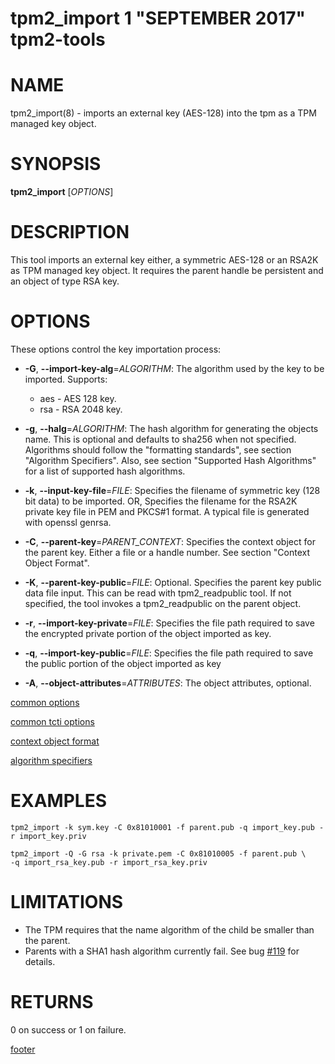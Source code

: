 tpm2_import 1 "SEPTEMBER 2017" tpm2-tools
==================================================

# NAME

tpm2_import(8) - imports an external key (AES-128) into the tpm as a TPM managed key object.

# SYNOPSIS

**tpm2_import** [*OPTIONS*]

# DESCRIPTION

This tool imports an external key either, a symmetric AES-128 or an RSA2K as TPM managed key object.
It requires the parent handle be persistent and an object of type RSA key.

# OPTIONS

These options control the key importation process:

  * **-G**, **--import-key-alg**=_ALGORITHM_:
    The algorithm used by the key to be imported. Supports:
    * aes - AES 128 key.
    * rsa - RSA 2048 key.

  * **-g**, **--halg**=_ALGORITHM_:
    The hash algorithm for generating the objects name. This is optional
    and defaults to sha256 when not specified. Algorithms should follow the
    "formatting standards", see section "Algorithm Specifiers".
    Also, see section "Supported Hash Algorithms" for a list of supported
    hash algorithms.

  * **-k**, **--input-key-file**=_FILE_:
    Specifies the filename of symmetric key (128 bit data) to be imported. OR,
    Specifies the filename for the RSA2K private key file in PEM and PKCS#1
    format. A typical file is generated with openssl genrsa.

  * **-C**, **--parent-key**=_PARENT\_CONTEXT_:
    Specifies the context object for the parent key. Either a file or a handle number.
    See section "Context Object Format".

  * **-K**, **--parent-key-public**=_FILE_:
    Optional. Specifies the parent key public data file input. This can be read with
    tpm2_readpublic tool. If not specified, the tool invokes a tpm2_readpublic on the parent
    object.

  * **-r**, **--import-key-private**=_FILE_:
    Specifies the file path required to save the encrypted private portion of
    the object imported as key.

  * **-q**, **--import-key-public**=_FILE_:
    Specifies the file path required to save the public portion of the object imported as key

  * **-A**, **--object-attributes**=_ATTRIBUTES_:
    The object attributes, optional.

[common options](common/options.md)

[common tcti options](common/tcti.md)

[context object format](commmon/ctxobj.md)

[algorithm specifiers](common/alg.md)

# EXAMPLES

```
tpm2_import -k sym.key -C 0x81010001 -f parent.pub -q import_key.pub -r import_key.priv

tpm2_import -Q -G rsa -k private.pem -C 0x81010005 -f parent.pub \
-q import_rsa_key.pub -r import_rsa_key.priv
```

# LIMITATIONS
  * The TPM requires that the name algorithm of the child be smaller than the parent.
  * Parents with a SHA1 hash algorithm currently fail. See bug
    [#119](https://github.com/tpm2-software/tpm2-tools/issues/1119) for details.

# RETURNS

0 on success or 1 on failure.

[footer](common/footer.md)
